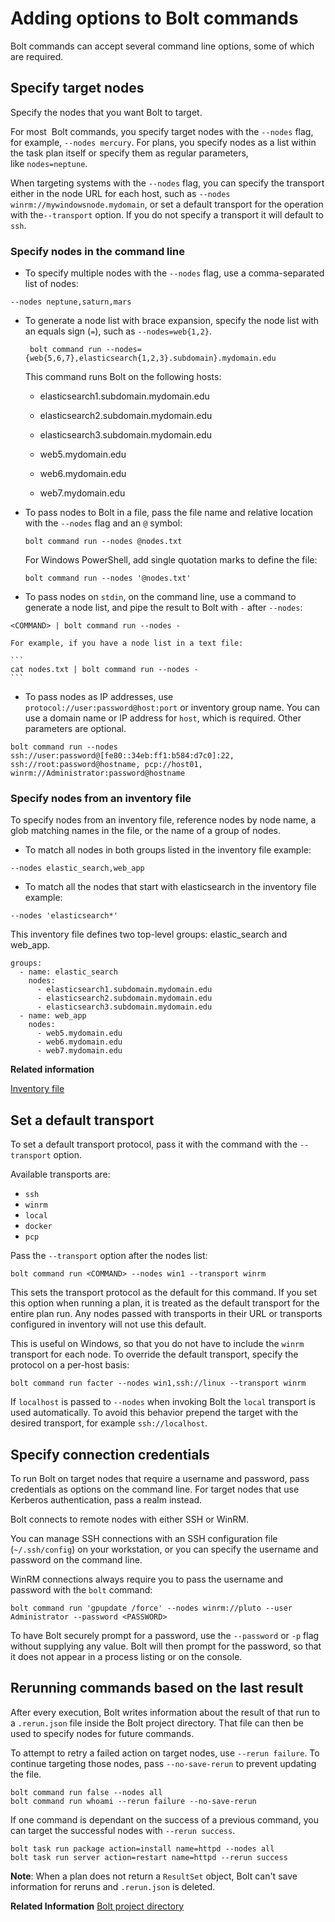 # Adding options to Bolt commands

Bolt commands can accept several command line options, some of which are required.

## Specify target nodes

Specify the nodes that you want Bolt to target.

For most  Bolt commands, you specify target nodes with the `--nodes` flag, for example, `--nodes mercury`. For plans, you specify nodes as a list within the task plan itself or specify them as regular parameters, like `nodes=neptune`.

When targeting systems with the `--nodes` flag, you can specify the transport either in the node URL for each host, such as `--nodes winrm://mywindowsnode.mydomain`, or set a default transport for the operation with the`--transport` option. If you do not specify a transport it will default to `ssh`.

### Specify nodes in the command line

-   To specify multiple nodes with the `--nodes` flag, use a comma-separated list of nodes:

```
--nodes neptune,saturn,mars
```

-   To generate a node list with brace expansion, specify the node list with an equals sign \(`=`\), such as `--nodes=web{1,2}`.

    ```
     bolt command run --nodes={web{5,6,7},elasticsearch{1,2,3}.subdomain}.mydomain.edu
    ```

    This command runs Bolt on the following hosts:

    -   elasticsearch1.subdomain.mydomain.edu

    -   elasticsearch2.subdomain.mydomain.edu

    -   elasticsearch3.subdomain.mydomain.edu

    -   web5.mydomain.edu

    -   web6.mydomain.edu

    -   web7.mydomain.edu

-   To pass nodes to Bolt in a file, pass the file name and relative location with the `--nodes` flag and an `@` symbol:

    ```
    bolt command run --nodes @nodes.txt
    ```

    For Windows PowerShell, add single quotation marks to define the file:

    ```
    bolt command run --nodes '@nodes.txt'
    ```

-   To pass nodes on `stdin`, on the command line, use a command to generate a node list, and pipe the result to Bolt with `-` after `--nodes`:

```
<COMMAND> | bolt command run --nodes -
```

    For example, if you have a node list in a text file:

    ```
    cat nodes.txt | bolt command run --nodes -
    ```

-   To pass nodes as IP addresses, use `protocol://user:password@host:port` or inventory group name. You can use a domain name or IP address for `host`, which is required. Other parameters are optional.

```
bolt command run --nodes ssh://user:password@[fe80::34eb:ff1:b584:d7c0]:22,
ssh://root:password@hostname, pcp://host01, winrm://Administrator:password@hostname
```


### Specify nodes from an inventory file

To specify nodes from an inventory file, reference nodes by node name, a glob matching names in the file, or the name of a group of nodes.

-   To match all nodes in both groups listed in the inventory file example:

```
--nodes elastic_search,web_app
```

-   To match all the nodes that start with elasticsearch in the inventory file example:

```
--nodes 'elasticsearch*'
```


This inventory file defines two top-level groups: elastic\_search and web\_app.

```
groups:
  - name: elastic_search
    nodes:
      - elasticsearch1.subdomain.mydomain.edu
      - elasticsearch2.subdomain.mydomain.edu
      - elasticsearch3.subdomain.mydomain.edu
  - name: web_app
    nodes:
      - web5.mydomain.edu
      - web6.mydomain.edu
      - web7.mydomain.edu
```

**Related information**


[Inventory file](inventory_file.md)


## Set a default transport

To set a default transport protocol, pass it with the command with the `--transport` option.

Available transports are:
- `ssh`
- `winrm`
- `local`
- `docker`
- `pcp`

Pass the `--transport` option after the nodes list:

```
bolt command run <COMMAND> --nodes win1 --transport winrm
```

This sets the transport protocol as the default for this command. If you set this option when running a plan, it is treated as the default transport for the entire plan run. Any nodes passed with transports in their URL or transports configured in inventory will not use this default.

This is useful on Windows, so that you do not have to include the `winrm` transport for each node. To override the default transport, specify the protocol on a per-host basis:

```
bolt command run facter --nodes win1,ssh://linux --transport winrm
```

If `localhost` is passed to `--nodes` when invoking Bolt the `local` transport is used automatically. To avoid this behavior prepend the target with the desired transport, for example `ssh://localhost`.

## Specify connection credentials

To run Bolt on target nodes that require a username and password, pass credentials as options on the command line. For target nodes that use Kerberos authentication, pass a realm instead.

Bolt connects to remote nodes with either SSH or WinRM.

You can manage SSH connections with an SSH configuration file \(`~/.ssh/config`\) on your workstation, or you can specify the username and password on the command line.

WinRM connections always require you to pass the username and password with the `bolt` command:

```
bolt command run 'gpupdate /force' --nodes winrm://pluto --user Administrator --password <PASSWORD>
```

To have Bolt securely prompt for a password, use the `--password` or `-p` flag without supplying any value. Bolt will then prompt for the password, so that it does not appear in a process listing or on the console. 

## Rerunning commands based on the last result

After every execution, Bolt writes information about the result of that run
to a `.rerun.json` file inside the Bolt project
directory. That file can then be used to
specify nodes for future commands.

To attempt to retry a failed action on target nodes, use `--rerun failure`. To continue targeting those nodes,
pass `--no-save-rerun` to prevent updating the file.

```
bolt command run false --nodes all
bolt command run whoami --rerun failure --no-save-rerun
```

If one command is dependant on the success of a previous command, you can target
the successful nodes with `--rerun success`.

```
bolt task run package action=install name=httpd --nodes all
bolt task run server action=restart name=httpd --rerun success
```

**Note**: When a plan does not return a `ResultSet` object, Bolt can't save
information for reruns and `.rerun.json` is deleted.

**Related Information**
[Bolt project directory](./bolt_project_directory.md)
